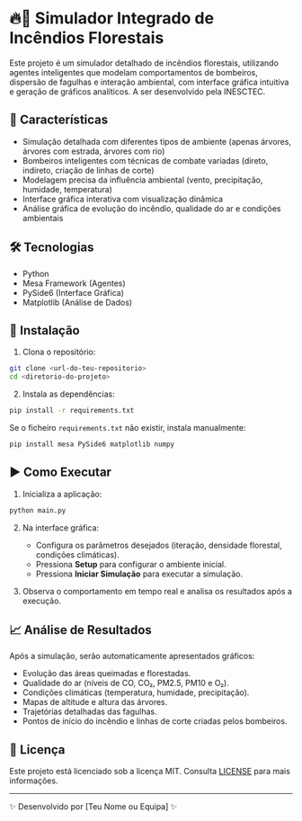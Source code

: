 # 🔥🌲 Simulador Integrado de Incêndios Florestais

Este projeto é um simulador detalhado de incêndios florestais, utilizando agentes inteligentes que modelam comportamentos de bombeiros, dispersão de fagulhas e interação ambiental, com interface gráfica intuitiva e geração de gráficos analíticos.
A ser desenvolvido pela INESCTEC.

## 📌 Características

* Simulação detalhada com diferentes tipos de ambiente (apenas árvores, árvores com estrada, árvores com rio)
* Bombeiros inteligentes com técnicas de combate variadas (direto, indireto, criação de linhas de corte)
* Modelagem precisa da influência ambiental (vento, precipitação, humidade, temperatura)
* Interface gráfica interativa com visualização dinâmica
* Análise gráfica de evolução do incêndio, qualidade do ar e condições ambientais

## 🛠️ Tecnologias

* Python
* Mesa Framework (Agentes)
* PySide6 (Interface Gráfica)
* Matplotlib (Análise de Dados)

## 🚀 Instalação

1. Clona o repositório:

```bash
git clone <url-do-teu-repositorio>
cd <diretorio-do-projeto>
```

2. Instala as dependências:

```bash
pip install -r requirements.txt
```

Se o ficheiro `requirements.txt` não existir, instala manualmente:

```bash
pip install mesa PySide6 matplotlib numpy
```

## ▶️ Como Executar

1. Inicializa a aplicação:

```bash
python main.py
```

2. Na interface gráfica:

   * Configura os parâmetros desejados (iteração, densidade florestal, condições climáticas).
   * Pressiona **Setup** para configurar o ambiente inicial.
   * Pressiona **Iniciar Simulação** para executar a simulação.

3. Observa o comportamento em tempo real e analisa os resultados após a execução.

## 📈 Análise de Resultados

Após a simulação, serão automaticamente apresentados gráficos:

* Evolução das áreas queimadas e florestadas.
* Qualidade do ar (níveis de CO, CO₂, PM2.5, PM10 e O₂).
* Condições climáticas (temperatura, humidade, precipitação).
* Mapas de altitude e altura das árvores.
* Trajetórias detalhadas das fagulhas.
* Pontos de início do incêndio e linhas de corte criadas pelos bombeiros.


## 📄 Licença

Este projeto está licenciado sob a licença MIT. Consulta [LICENSE](LICENSE) para mais informações.

---

✨ Desenvolvido por \[Teu Nome ou Equipa] ✨
